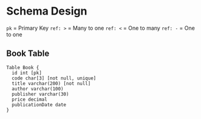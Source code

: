 # Schema Design

`pk` = Primary Key
`ref: >` = Many to one
`ref: <` = One to many
`ref: -` = One to one

## Book Table

```
Table Book {
  id int [pk]
  code char[3] [not null, unique]
  title varchar(200) [not null]
  author varchar(100)
  publisher varchar(30)
  price decimal
  publicationDate date
}
```

